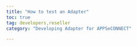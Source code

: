 ```yaml
---
title: "How to test an Adapter"
toc: true
tag: developers,reseller
category: "Developing Adapter for APPSeCONNECT"

---
```

